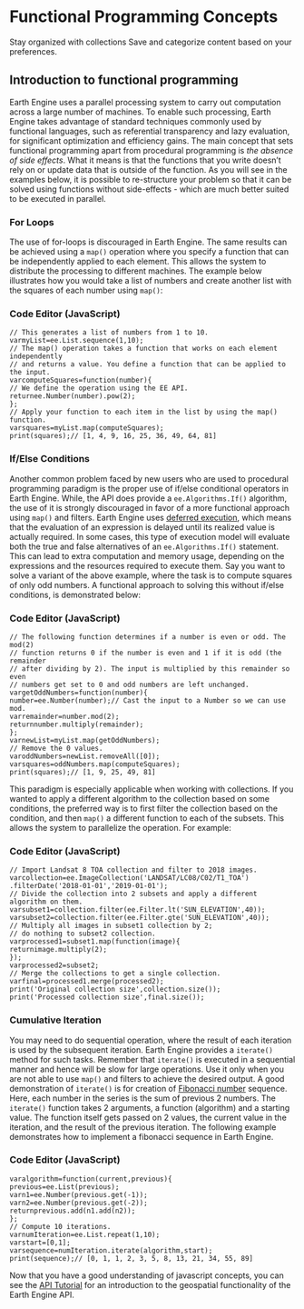  
#  Functional Programming Concepts
Stay organized with collections  Save and categorize content based on your preferences. 
## Introduction to functional programming
Earth Engine uses a parallel processing system to carry out computation across a large number of machines. To enable such processing, Earth Engine takes advantage of standard techniques commonly used by functional languages, such as referential transparency and lazy evaluation, for significant optimization and efficiency gains.
The main concept that sets functional programming apart from procedural programming is _the absence of side effects_. What it means is that the functions that you write doesn’t rely on or update data that is outside of the function. As you will see in the examples below, it is possible to re-structure your problem so that it can be solved using functions without side-effects - which are much better suited to be executed in parallel.
### For Loops
The use of for-loops is discouraged in Earth Engine. The same results can be achieved using a `map()` operation where you specify a function that can be independently applied to each element. This allows the system to distribute the processing to different machines.
The example below illustrates how you would take a list of numbers and create another list with the squares of each number using `map()`: 
### Code Editor (JavaScript)
```
// This generates a list of numbers from 1 to 10.
varmyList=ee.List.sequence(1,10);
// The map() operation takes a function that works on each element independently
// and returns a value. You define a function that can be applied to the input.
varcomputeSquares=function(number){
// We define the operation using the EE API.
returnee.Number(number).pow(2);
};
// Apply your function to each item in the list by using the map() function.
varsquares=myList.map(computeSquares);
print(squares);// [1, 4, 9, 16, 25, 36, 49, 64, 81]
```

### If/Else Conditions
Another common problem faced by new users who are used to procedural programming paradigm is the proper use of if/else conditional operators in Earth Engine. While, the API does provide a `ee.Algorithms.If()` algorithm, the use of it is strongly discouraged in favor of a more functional approach using `map()` and filters. Earth Engine uses [ deferred execution](https://developers.google.com/earth-engine/guides/deferred_execution), which means that the evaluation of an expression is delayed until its realized value is actually required. In some cases, this type of execution model will evaluate both the true and false alternatives of an `ee.Algorithms.If()` statement. This can lead to extra computation and memory usage, depending on the expressions and the resources required to execute them. 
Say you want to solve a variant of the above example, where the task is to compute squares of only odd numbers. A functional approach to solving this without if/else conditions, is demonstrated below:
### Code Editor (JavaScript)
```
// The following function determines if a number is even or odd. The mod(2)
// function returns 0 if the number is even and 1 if it is odd (the remainder
// after dividing by 2). The input is multiplied by this remainder so even
// numbers get set to 0 and odd numbers are left unchanged.
vargetOddNumbers=function(number){
number=ee.Number(number);// Cast the input to a Number so we can use mod.
varremainder=number.mod(2);
returnnumber.multiply(remainder);
};
varnewList=myList.map(getOddNumbers);
// Remove the 0 values.
varoddNumbers=newList.removeAll([0]);
varsquares=oddNumbers.map(computeSquares);
print(squares);// [1, 9, 25, 49, 81]
```

This paradigm is especially applicable when working with collections. If you wanted to apply a different algorithm to the collection based on some conditions, the preferred way is to first filter the collection based on the condition, and then `map()` a different function to each of the subsets. This allows the system to parallelize the operation. For example: 
### Code Editor (JavaScript)
```
// Import Landsat 8 TOA collection and filter to 2018 images.
varcollection=ee.ImageCollection('LANDSAT/LC08/C02/T1_TOA')
.filterDate('2018-01-01','2019-01-01');
// Divide the collection into 2 subsets and apply a different algorithm on them.
varsubset1=collection.filter(ee.Filter.lt('SUN_ELEVATION',40));
varsubset2=collection.filter(ee.Filter.gte('SUN_ELEVATION',40));
// Multiply all images in subset1 collection by 2;
// do nothing to subset2 collection.
varprocessed1=subset1.map(function(image){
returnimage.multiply(2);
});
varprocessed2=subset2;
// Merge the collections to get a single collection.
varfinal=processed1.merge(processed2);
print('Original collection size',collection.size());
print('Processed collection size',final.size());
```

### Cumulative Iteration
You may need to do sequential operation, where the result of each iteration is used by the subsequent iteration. Earth Engine provides a `iterate()` method for such tasks. Remember that `iterate()` is executed in a sequential manner and hence will be slow for large operations. Use it only when you are not able to use `map()` and filters to achieve the desired output.
A good demonstration of `iterate()` is for creation of [Fibonacci number](https://en.wikipedia.org/wiki/Fibonacci_number) sequence. Here, each number in the series is the sum of previous 2 numbers. The `iterate()` function takes 2 arguments, a function (algorithm) and a starting value. The function itself gets passed on 2 values, the current value in the iteration, and the result of the previous iteration. The following example demonstrates how to implement a fibonacci sequence in Earth Engine.
### Code Editor (JavaScript)
```
varalgorithm=function(current,previous){
previous=ee.List(previous);
varn1=ee.Number(previous.get(-1));
varn2=ee.Number(previous.get(-2));
returnprevious.add(n1.add(n2));
};
// Compute 10 iterations.
varnumIteration=ee.List.repeat(1,10);
varstart=[0,1];
varsequence=numIteration.iterate(algorithm,start);
print(sequence);// [0, 1, 1, 2, 3, 5, 8, 13, 21, 34, 55, 89]
```

Now that you have a good understanding of javascript concepts, you can see the [API Tutorial](https://developers.google.com/earth-engine/tutorials/tutorial_api_01) for an introduction to the geospatial functionality of the Earth Engine API.
